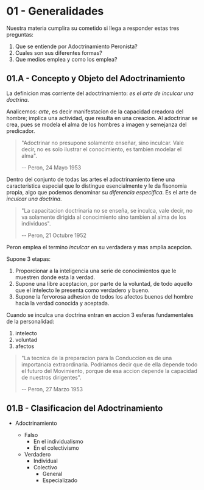 # 01 - Generalidades

Nuestra materia cumplira su cometido si llega a responder estas tres preguntas:

1. Que se entiende por Adoctrinamiento Peronista?
2. Cuales son sus diferentes formas?
3. Que medios emplea y como los emplea?

## 01.A - Concepto y Objeto del Adoctrinamiento

La definicion mas corriente del adoctrinamiento: *es el arte de inculcar una doctrina*.

Analicemos: *arte*, es decir manifestacion de la capacidad creadora del hombre; implica una actividad, que resulta en una creacion. 
Al adoctrinar se crea, pues se modela el alma de los hombres a imagen y semejanza del predicador.

> "Adoctrinar no presupone solamente enseñar, sino inculcar.
> Vale decir, no es solo ilustrar el conocimiento, es tambien modelar el alma".
>
> -- Peron, 24 Mayo 1953

Dentro del conjunto de todas las artes el adoctrinamiento tiene una caracteristica especial 
que lo distingue esencialmente y le da fisonomia propia, algo que podemos denominar su *diferencia especifica*.
Es el arte de *inculcar una doctrina*.

> "La capacitacion doctrinaria no se enseña, se inculca, vale decir,
> no va solamente dirigida al conocimiento sino tambien al alma de los individuos".
>
> -- Peron, 21 Octubre 1952

Peron emplea el termino *inculcar* en su verdadera y mas amplia acepcion.

Supone 3 etapas:

1. Proporcionar a la inteligencia una serie de conocimientos que le muestren donde esta la verdad.
2. Supone una libre aceptacion, por parte de la voluntad, de todo aquello que el intelecto le presenta como verdadero y bueno.
3. Supone la fervorosa adhesion de todos los afectos buenos del hombre hacia la verdad conocida y aceptada.

Cuando se inculca una doctrina entran en accion 3 esferas fundamentales de la personalidad:

1. intelecto
2. voluntad
3. afectos

> "La tecnica de la preparacion para la Conduccion es de una importancia extraordinaria.
> Podriamos decir que de ella depende todo el futuro del Movimiento, porque de esa accion depende la capacidad de nuestros dirigentes".
>
> -- Peron, 27 Marzo 1953

## 01.B - Clasificacion del Adoctrinamiento

- Adoctrinamiento
  
  - Falso
    - En el individualismo
    - En el colectivismo
  - Verdadero
    - Individual
    - Colectivo
      - General
      - Especializado
